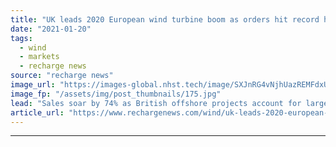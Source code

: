 ```yaml
---
title: "UK leads 2020 European wind turbine boom as orders hit record high"
date: "2021-01-20"
tags: 
  - wind
  - markets
  - recharge news
source: "recharge news"
image_url: "https://images-global.nhst.tech/image/SXJnRG4vNjhUazREMFdxUUsxdUV3Sk1kcXYvTW41KzhNUmdselhhQkwxTT0=/nhst/binary/5dc3b9ead3342ceed4f104af52413c52"
image_fp: "/assets/img/post_thumbnails/175.jpg"
lead: "Sales soar by 74% as British offshore projects account for large chunk of near-15GW total, says WindEurope"
article_url: "https://www.rechargenews.com/wind/uk-leads-2020-european-wind-turbine-boom-as-orders-hit-record-high/2-1-948486"
---
```


---
